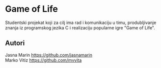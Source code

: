 # Game of Life
Studentski projekat koji za cilj ima rad i komunikaciju u timu, produbljivanje znanja iz programskog jezika C i realizaciju popularne igre "Game of Life".
## Autori
Jasna Marin https://github.com/jasnamarin<br />
Marko Vitiz https://github.com/mvvita
